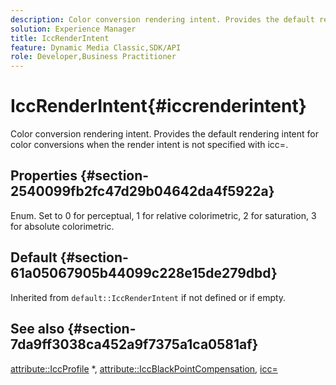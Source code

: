 ```yaml
---
description: Color conversion rendering intent. Provides the default rendering intent for color conversions when the render intent is not specified with icc=.
solution: Experience Manager
title: IccRenderIntent
feature: Dynamic Media Classic,SDK/API
role: Developer,Business Practitioner
---
```


# IccRenderIntent{#iccrenderintent}

Color conversion rendering intent. Provides the default rendering intent for color conversions when the render intent is not specified with icc=.

## Properties {#section-2540099fb2fc47d29b04642da4f5922a}

Enum. Set to 0 for perceptual, 1 for relative colorimetric, 2 for saturation, 3 for absolute colorimetric.

## Default {#section-61a05067905b44099c228e15de279dbd}

Inherited from `default::IccRenderIntent` if not defined or if empty.

## See also {#section-7da9ff3038ca452a9f7375a1ca0581af}

[attribute::IccProfile](../../../../../is-api/image-catalog/image-serving-api-ref/c-image-catalog-reference/c-attributes-reference/r-iccprofilecmyk.md#reference-db89f9dac33e447cadb359ec1ba27ee0) &#42;, [attribute::IccBlackPointCompensation](../../../../../is-api/image-catalog/image-serving-api-ref/c-image-catalog-reference/c-attributes-reference/r-iccblackpointcompensation.md#reference-357626375ee140d1807f0c05171c733f), [icc=](../../../../../is-api/http-ref/image-serving-api-ref/c-http-protocol-reference/c-command-reference/r-icc.md#reference-182b5679e21e4df3b4d330535a5a7517) 
